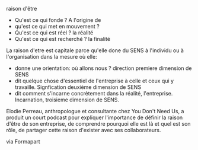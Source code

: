 raison d'être

- Qu'est ce qui fonde ? A l'origine de
- qu'est ce qui met en mouvement ?
- Qu'est ce qui est réel ? la réalité
- Qu'est ce qui est recherché ? la finalité 

La raison d'etre est capitale parce qu'elle done du SENS à l'individu ou à l'organisation dans la mesure où elle:

- donne une orientation: où allons nous ? direction premiere dimension de SENS
- dit quelque chose d'essentiel de l'entreprise à celle et ceux qui y travaille. Signfication deuxième dimension de SENS
- dit comment s'incarne concrètement dans la réalité, l'entreprise. Incarnation, troisieme dimension de SENS.

Elodie Perreau, anthropologue et consultante chez You Don't Need Us, a produit un court podcast pour expliquer l'importance de définir la raison d'être de son entreprise, de comprendre pourquoi elle est là et quel est son rôle, de partager cette raison d'exister avec ses collaborateurs. 

via Formapart

